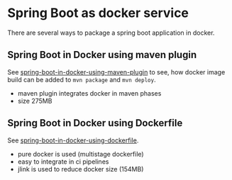 # Spring Boot as docker service

There are several ways to package a spring boot application in docker.

## Spring Boot in Docker using maven plugin

See [spring-boot-in-docker-using-maven-plugin](spring-boot-in-docker-using-maven-plugin) to see, how docker image build can be added to `mvn package`
and `mvn deploy`.

* maven plugin integrates docker in maven phases
* size 275MB

## Spring Boot in Docker using Dockerfile

See [spring-boot-in-docker-using-dockerfile](spring-boot-in-docker-using-dockerfile).

* pure docker is used (multistage dockerfile)
* easy to integrate in ci pipelines
* jlink is used to reduce docker size (154MB)
